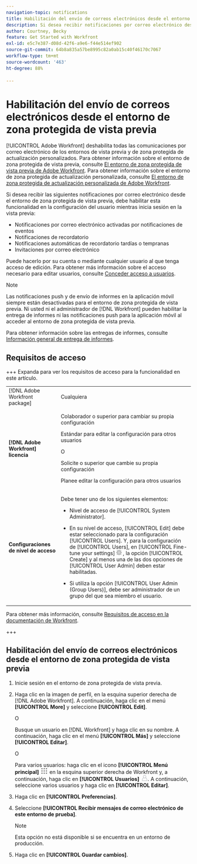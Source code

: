 ```yaml
---
navigation-topic: notifications
title: Habilitación del envío de correos electrónicos desde el entorno de zona protegida de vista previa
description: Si desea recibir notificaciones por correo electrónico desde el entorno de zona protegida de vista previa, debe habilitar esta funcionalidad en la configuración del usuario mientras inicia sesión en la vista previa.
author: Courtney, Becky
feature: Get Started with Workfront
exl-id: e5c7e387-d08d-42f6-a9e6-f44e514ef902
source-git-commit: 64b8a835a57be8995c82a0ab15c40f46170c7067
workflow-type: tm+mt
source-wordcount: '463'
ht-degree: 88%

---
```


# Habilitación del envío de correos electrónicos desde el entorno de zona protegida de vista previa

[!UICONTROL Adobe Workfront] deshabilita todas las comunicaciones por correo electrónico de los entornos de vista previa y de zona protegida de actualización personalizados. Para obtener información sobre el entorno de zona protegida de vista previa, consulte [El entorno de zona protegida de vista previa de Adobe Workfront](../../administration-and-setup/set-up-workfront/workfront-testing-environments/wf-preview-sandbox-environment.md). Para obtener información sobre el entorno de zona protegida de actualización personalizada, consulte [El entorno de zona protegida de actualización personalizada de Adobe Workfront](../../administration-and-setup/set-up-workfront/workfront-testing-environments/wf-custom-refresh-sandbox-environment.md).

Si desea recibir las siguientes notificaciones por correo electrónico desde el entorno de zona protegida de vista previa, debe habilitar esta funcionalidad en la configuración del usuario mientras inicia sesión en la vista previa:

* Notificaciones por correo electrónico activadas por notificaciones de eventos
* Notificaciones de recordatorio
* Notificaciones automáticas de recordatorio tardías o tempranas
* Invitaciones por correo electrónico

Puede hacerlo por su cuenta o mediante cualquier usuario al que tenga acceso de edición. Para obtener más información sobre el acceso necesario para editar usuarios, consulte [Conceder acceso a usuarios](../../administration-and-setup/add-users/configure-and-grant-access/grant-access-other-users.md).

>[!NOTE]
>
>Las notificaciones push y de envío de informes en la aplicación móvil siempre están desactivadas para el entorno de zona protegida de vista previa. Ni usted ni el administrador de [!DNL Workfront] pueden habilitar la entrega de informes ni las notificaciones push para la aplicación móvil al acceder al entorno de zona protegida de vista previa.
>
>Para obtener información sobre las entregas de informes, consulte [Información general de entrega de informes](../../reports-and-dashboards/reports/creating-and-managing-reports/set-up-report-deliveries.md).

## Requisitos de acceso

+++ Expanda para ver los requisitos de acceso para la funcionalidad en este artículo.

<table style="table-layout:auto"> 
 <col> 
 </col> 
 <col> 
 </col> 
 <tbody> 
  <tr> 
   <td role="rowheader">[!DNL Adobe Workfront package]</strong></td> 
   <td> <p>Cualquiera</p> </td> 
  </tr> 
  <tr> 
   <td role="rowheader"><strong>[!DNL Adobe Workfront] licencia</strong></td> 
   <td> 
   <p>Colaborador o superior para cambiar su propia configuración</p> <p>Estándar para editar la configuración para otros usuarios</p> 
   O
   <p> Solicite o superior que cambie su propia configuración</p> <p>Planee editar la configuración para otros usuarios</p> </td> 
  </tr> 
  <tr> 
   <td role="rowheader"><strong>Configuraciones de nivel de acceso</strong></td> 
   <td> <p>Debe tener uno de los siguientes elementos:</p> 
    <ul> 
     <li> <p>Nivel de acceso de [!UICONTROL System Administrator].</p> </li> 
     <li> <p>En su nivel de acceso, [!UICONTROL Edit] debe estar seleccionado para la configuración [!UICONTROL Users]. Y, para la configuración de [!UICONTROL Users], en [!UICONTROL Fine-tune your settings] <img src="assets/gear-icon-in-access-levels.png"> , la opción [!UICONTROL Create] y al menos una de las dos opciones de [!UICONTROL User Admin] deben estar habilitadas. </li> 
     <li>Si utiliza la opción [!UICONTROL User Admin (Group Users)], debe ser administrador de un grupo del que sea miembro el usuario.</li> 
    </ul> </td> 
  </tr> 
 </tbody> 
</table>


Para obtener más información, consulte [Requisitos de acceso en la documentación de Workfront](/help/quicksilver/administration-and-setup/add-users/access-levels-and-object-permissions/access-level-requirements-in-documentation.md).

+++

## Habilitación del envío de correos electrónicos desde el entorno de zona protegida de vista previa

1. Inicie sesión en el entorno de zona protegida de vista previa.
1. Haga clic en la imagen de perfil, en la esquina superior derecha de [!DNL Adobe Workfront]. A continuación, haga clic en el menú **[!UICONTROL More]** y seleccione **[!UICONTROL Edit]**.

   O

   Busque un usuario en [!DNL Workfront] y haga clic en su nombre. A continuación, haga clic en el menú **[!UICONTROL Más]** y seleccione **[!UICONTROL Editar]**.

   O

   Para varios usuarios: haga clic en el icono **[!UICONTROL Menú principal]** ![Icono del menú principal](assets/main-menu-icon.png) en la esquina superior derecha de Workfront y, a continuación, haga clic en **[!UICONTROL Usuarios]** ![Icono del usuario](assets/users-icon-in-main-menu.png).  A continuación, seleccione varios usuarios y haga clic en **[!UICONTROL Editar]**.

1. Haga clic en **[!UICONTROL Preferencias]**.
1. Seleccione **[!UICONTROL Recibir mensajes de correo electrónico de este entorno de prueba]**.

   >[!NOTE]
   >
   >Esta opción no está disponible si se encuentra en un entorno de producción.

1. Haga clic en **[!UICONTROL Guardar cambios]**.
